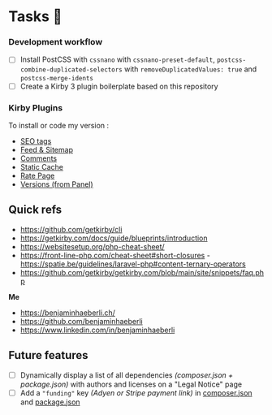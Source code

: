 # Tasks 📌

### Development workflow

- [ ] Install PostCSS with `cssnano` with `cssnano-preset-default`, `postcss-combine-duplicated-selectors` with `removeDuplicatedValues: true` and `postcss-merge-idents`
- [ ] Create a Kirby 3 plugin boilerplate based on this repository

### Kirby Plugins

To install or code my version :

- [SEO tags](https://github.com/HashandSalt/kirby3-seo/blob/master/index.php)
- [Feed & Sitemap](https://github.com/bnomei/kirby3-feed)
- [Comments](https://github.com/sebastiangreger/kirby3-commentions)
- [Static Cache](https://github.com/getkirby/staticache)
- [Rate Page](https://github.com/mauricerenck/rate-page)
- [Versions (from Panel)](https://github.com/lukasbestle/kirby-versions)

## Quick refs

- https://github.com/getkirby/cli
- https://getkirby.com/docs/guide/blueprints/introduction
- https://websitesetup.org/php-cheat-sheet/
- https://front-line-php.com/cheat-sheet#short-closures -https://spatie.be/guidelines/laravel-php#content-ternary-operators
- https://github.com/getkirby/getkirby.com/blob/main/site/snippets/faq.php

**Me**

- https://benjaminhaeberli.ch/
- https://github.com/benjaminhaeberli
- https://www.linkedin.com/in/benjaminhaeberli

## Future features

- [ ] Dynamically display a list of all dependencies _(composer.json + package.json)_ with authors and licenses on a "Legal Notice" page
- [ ] Add a `"funding"` key _(Adyen or Stripe payment link)_ in [composer.json](https://getcomposer.org/doc/04-schema.md#funding) and [package.json](https://docs.npmjs.com/cli/v8/configuring-npm/package-json#funding)
